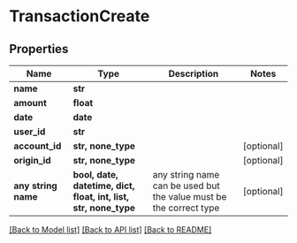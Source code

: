 # TransactionCreate


## Properties
Name | Type | Description | Notes
------------ | ------------- | ------------- | -------------
**name** | **str** |  | 
**amount** | **float** |  | 
**date** | **date** |  | 
**user_id** | **str** |  | 
**account_id** | **str, none_type** |  | [optional] 
**origin_id** | **str, none_type** |  | [optional] 
**any string name** | **bool, date, datetime, dict, float, int, list, str, none_type** | any string name can be used but the value must be the correct type | [optional]

[[Back to Model list]](../README.md#documentation-for-models) [[Back to API list]](../README.md#documentation-for-api-endpoints) [[Back to README]](../README.md)


